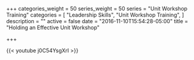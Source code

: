 +++
categories_weight = 50
series_weight = 50
series = "Unit Workshop Training"
categories = [
  "Leadership Skills",
  "Unit Workshop Training",
]
description = ""
active = false
date = "2016-11-10T15:54:28-05:00"
title = "Holding an Effective Unit Workshop"

+++

{{< youtube j0C54YsgXrI >}}
